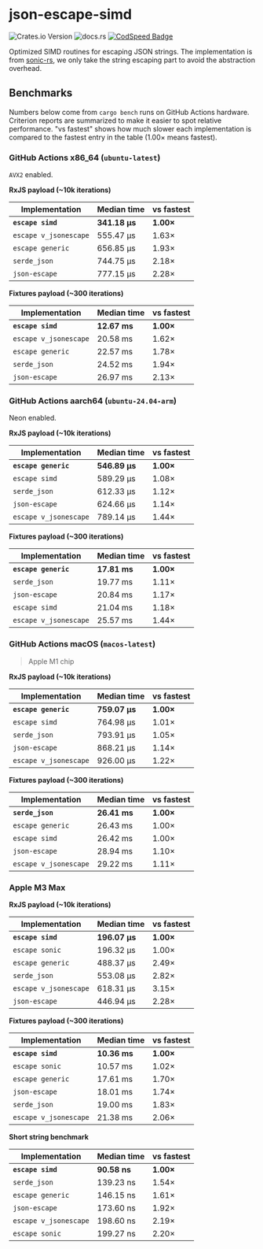# json-escape-simd

![Crates.io Version](https://img.shields.io/crates/v/json-escape-simd)
![docs.rs](https://img.shields.io/docsrs/json-escape-simd)
[![CodSpeed Badge](https://img.shields.io/endpoint?url=https://codspeed.io/badge.json)](https://codspeed.io/napi-rs/json-escape-simd)

Optimized SIMD routines for escaping JSON strings. The implementation is from [sonic-rs](https://github.com/cloudwego/sonic-rs), we only take the string escaping part to avoid the abstraction overhead.

## Benchmarks

Numbers below come from `cargo bench` runs on GitHub Actions hardware. Criterion reports are summarized to make it easier to spot relative performance. "vs fastest" shows how much slower each implementation is compared to the fastest entry in the table (1.00× means fastest).

### GitHub Actions x86_64 (`ubuntu-latest`)

`AVX2` enabled.

**RxJS payload (~10k iterations)**

| Implementation        | Median time   | vs fastest |
| --------------------- | ------------- | ---------- |
| **`escape simd`**     | **341.18 µs** | **1.00×**  |
| `escape v_jsonescape` | 555.47 µs     | 1.63×      |
| `escape generic`      | 656.85 µs     | 1.93×      |
| `serde_json`          | 744.75 µs     | 2.18×      |
| `json-escape`         | 777.15 µs     | 2.28×      |

**Fixtures payload (~300 iterations)**

| Implementation        | Median time  | vs fastest |
| --------------------- | ------------ | ---------- |
| **`escape simd`**     | **12.67 ms** | **1.00×**  |
| `escape v_jsonescape` | 20.58 ms     | 1.62×      |
| `escape generic`      | 22.57 ms     | 1.78×      |
| `serde_json`          | 24.52 ms     | 1.94×      |
| `json-escape`         | 26.97 ms     | 2.13×      |

### GitHub Actions aarch64 (`ubuntu-24.04-arm`)

Neon enabled.

**RxJS payload (~10k iterations)**

| Implementation        | Median time   | vs fastest |
| --------------------- | ------------- | ---------- |
| **`escape generic`**  | **546.89 µs** | **1.00×**  |
| `escape simd`         | 589.29 µs     | 1.08×      |
| `serde_json`          | 612.33 µs     | 1.12×      |
| `json-escape`         | 624.66 µs     | 1.14×      |
| `escape v_jsonescape` | 789.14 µs     | 1.44×      |

**Fixtures payload (~300 iterations)**

| Implementation        | Median time  | vs fastest |
| --------------------- | ------------ | ---------- |
| **`escape generic`**  | **17.81 ms** | **1.00×**  |
| `serde_json`          | 19.77 ms     | 1.11×      |
| `json-escape`         | 20.84 ms     | 1.17×      |
| `escape simd`         | 21.04 ms     | 1.18×      |
| `escape v_jsonescape` | 25.57 ms     | 1.44×      |

### GitHub Actions macOS (`macos-latest`)

> Apple M1 chip

**RxJS payload (~10k iterations)**

| Implementation        | Median time   | vs fastest |
| --------------------- | ------------- | ---------- |
| **`escape generic`**  | **759.07 µs** | **1.00×**  |
| `escape simd`         | 764.98 µs     | 1.01×      |
| `serde_json`          | 793.91 µs     | 1.05×      |
| `json-escape`         | 868.21 µs     | 1.14×      |
| `escape v_jsonescape` | 926.00 µs     | 1.22×      |

**Fixtures payload (~300 iterations)**

| Implementation        | Median time  | vs fastest |
| --------------------- | ------------ | ---------- |
| **`serde_json`**      | **26.41 ms** | **1.00×**  |
| `escape generic`      | 26.43 ms     | 1.00×      |
| `escape simd`         | 26.42 ms     | 1.00×      |
| `json-escape`         | 28.94 ms     | 1.10×      |
| `escape v_jsonescape` | 29.22 ms     | 1.11×      |

### Apple M3 Max

**RxJS payload (~10k iterations)**

| Implementation        | Median time   | vs fastest |
| --------------------- | ------------- | ---------- |
| **`escape simd`**     | **196.07 µs** | **1.00×**  |
| `escape sonic`        | 196.32 µs     | 1.00×      |
| `escape generic`      | 488.37 µs     | 2.49×      |
| `serde_json`          | 553.08 µs     | 2.82×      |
| `escape v_jsonescape` | 618.31 µs     | 3.15×      |
| `json-escape`         | 446.94 µs     | 2.28×      |

**Fixtures payload (~300 iterations)**

| Implementation        | Median time  | vs fastest |
| --------------------- | ------------ | ---------- |
| **`escape simd`**     | **10.36 ms** | **1.00×**  |
| `escape sonic`        | 10.57 ms     | 1.02×      |
| `escape generic`      | 17.61 ms     | 1.70×      |
| `json-escape`         | 18.01 ms     | 1.74×      |
| `serde_json`          | 19.00 ms     | 1.83×      |
| `escape v_jsonescape` | 21.38 ms     | 2.06×      |

**Short string benchmark**

| Implementation        | Median time   | vs fastest |
| --------------------- | ------------- | ---------- |
| **`escape simd`**     | **90.58 ns**  | **1.00×**  |
| `serde_json`          | 139.23 ns     | 1.54×      |
| `escape generic`      | 146.15 ns     | 1.61×      |
| `json-escape`         | 173.60 ns     | 1.92×      |
| `escape v_jsonescape` | 198.60 ns     | 2.19×      |
| `escape sonic`        | 199.27 ns     | 2.20×      |
